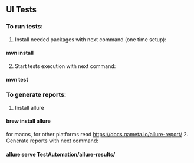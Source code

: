 ## UI Tests

### To run tests:
1. Install needed packages with next command (one time setup):
#### mvn install
2. Start tests execution with next command:
#### mvn test

### To generate reports:
1. Install allure 
#### brew install allure
for macos, for other platforms read https://docs.qameta.io/allure-report/
2. Generate reports with next command:
#### allure serve TestAutomation/allure-results/
